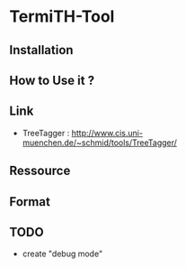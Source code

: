 # TermiTH-Tool

## Installation

## How to Use it ?

## Link
- TreeTagger : http://www.cis.uni-muenchen.de/~schmid/tools/TreeTagger/

## Ressource

## Format

## TODO

- create "debug mode"
